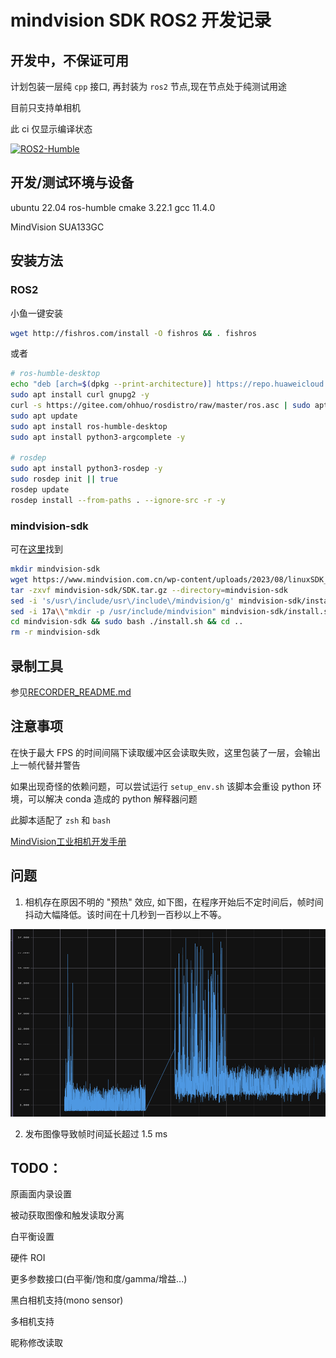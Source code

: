 # mindvision SDK ROS2 开发记录

## 开发中，不保证可用

计划包装一层纯 `cpp` 接口, 再封装为 `ros2` 节点,现在节点处于纯测试用途

目前只支持单相机

此 ci 仅显示编译状态

[![ROS2-Humble](https://github.com/marble703/MVSDK_ROS2/actions/workflows/main.yml/badge.svg)](https://github.com/marble703/MVSDK_ROS2/actions/workflows/main.yml)

## 开发/测试环境与设备
ubuntu 22.04
ros-humble
cmake 3.22.1
gcc 11.4.0

MindVision SUA133GC

## 安装方法

### ROS2

小鱼一键安装

```bash
wget http://fishros.com/install -O fishros && . fishros
```

或者

```bash
# ros-humble-desktop
echo "deb [arch=$(dpkg --print-architecture)] https://repo.huaweicloud.com/ros2/ubuntu/ $(lsb_release -cs) main" | sudo tee /etc/apt/sources.list.d/ros2.list > /dev/null
sudo apt install curl gnupg2 -y
curl -s https://gitee.com/ohhuo/rosdistro/raw/master/ros.asc | sudo apt-key add -
sudo apt update    
sudo apt install ros-humble-desktop
sudo apt install python3-argcomplete -y

# rosdep
sudo apt install python3-rosdep -y
sudo rosdep init || true
rosdep update
rosdep install --from-paths . --ignore-src -r -y
```

### mindvision-sdk

可在[这里](https://www.mindvision.com.cn/category/software/sdk-installation-package/)找到

```bash
mkdir mindvision-sdk
wget https://www.mindvision.com.cn/wp-content/uploads/2023/08/linuxSDK_V2.1.0.37.tar.gz -O mindvision-sdk/SDK.tar.gz
tar -zxvf mindvision-sdk/SDK.tar.gz --directory=mindvision-sdk
sed -i 's/usr\/include/usr\/include\/mindvision/g' mindvision-sdk/install.sh
sed -i 17a\\"mkdir -p /usr/include/mindvision" mindvision-sdk/install.sh
cd mindvision-sdk && sudo bash ./install.sh && cd ..
rm -r mindvision-sdk
```

## 录制工具

参见[RECORDER_README.md](./RECORDER_README.md)

## 注意事项

在快于最大 FPS 的时间间隔下读取缓冲区会读取失败，这里包装了一层，会输出上一帧代替并警告

如果出现奇怪的依赖问题，可以尝试运行 `setup_env.sh` 
该脚本会重设 python 环境，可以解决 conda 造成的 python 解释器问题

此脚本适配了 `zsh` 和 `bash`

[MindVision工业相机开发手册](
https://www.mindvision.com.cn/wp-content/uploads/2023/08/MindVision%E5%B7%A5%E4%B8%9A%E7%9B%B8%E6%9C%BA%E5%BC%80%E5%8F%91%E6%89%8B%E5%86%8C.pdf)

## 问题

1. 相机存在原因不明的 "预热" 效应, 如下图，在程序开始后不定时间后，帧时间抖动大幅降低。该时间在十几秒到一百秒以上不等。

<img src="image.png" alt="描述文字" width="600" height="300">

2. 发布图像导致帧时间延长超过 1.5 ms

## TODO： 

原画面内录设置[](CameraSetDataDirectory/CameraSaveImage)

被动获取图像[](CameraSetCallbackFunction)和触发读取分离

白平衡设置[](CameraSetWbWindow)

硬件 ROI

更多参数接口(白平衡/饱和度/gamma/增益...)

黑白相机支持(mono sensor)

多相机支持

昵称修改读取